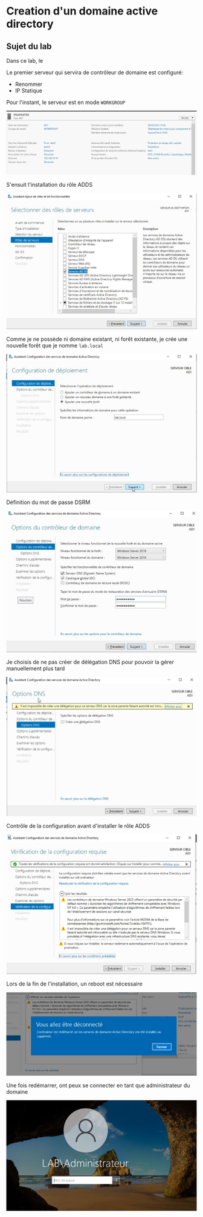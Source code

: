 # Creation d'un domaine active directory

## Sujet du lab

Dans ce lab, le 

Le premier serveur qui servira de contrôleur de domaine est configuré:

- Renommer
- IP Statique

Pour l'instant, le serveur est en mode `WORKGROUP`

![AD sans contrôleur de domaine](./crea_ad_1.JPG)

S'ensuit l'installation du rôle ADDS

![installation ADDS](./crea_ad_2.JPG)

Comme je ne possède ni domaine existant, ni forêt existante, je crée une nouvelle forêt que je nomme `lab.local`

![nommage de la forêt](./crea_ad_3.JPG)

Définition du mot de passe DSRM

![definition mdp DSRM](./crea_ad_4.JPG)

Je choisis de ne pas créer de délégation DNS pour pouvoir la gérer manuellement plus tard

![creation deleguation DNS](./crea_ad_5.JPG)

Contrôle de la configuration avant d'installer le rôle ADDS

![installation ADDS](./crea_ad_6.JPG)

Lors de la fin de l'installation, un reboot est nécessaire

![reboot](./crea_ad_7.JPG)

Une fois redémarrer, ont peux se connecter en tant que administrateur du domaine

![](./crea_ad_8.JPG)